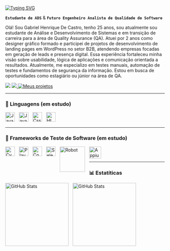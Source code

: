<div> 
<a href="https://git.io/typing-svg">
  <img src="https://readme-typing-svg.demolab.com?font=Fira+Code&size=31&pause=1000&color=F70000&width=435&lines=Oi!%F0%9F%91%8B+Sou+o+Gabriel.+;Seja+Bem-Vindo(a);meu+GitHub+%3A)" alt="Typing SVG" /></a> 
<div> 

**`Estudante de ADS`** & **`Futuro Engenheiro Analista de Qualidade de Software`**

Olá! Sou Gabriel Henrique De Castro, tenho 25 anos, sou atualmente sou estudante de Análise e Desenvolvimento de Sistemas e em transição de carreira para a área de Quality Assurance (QA). Atuei por 2 anos como designer gráfico formado e participei de projetos de desenvolvimento de landing pages em WordPress no setor B2B, atendendo empresas focadas em geração de leads e presença digital. Essa experiência fortaleceu minha visão sobre usabilidade, lógica de aplicações e comunicação orientada a resultados. Atualmente, me especializo em testes manuais, automação de testes e fundamentos de segurança da informação. Estou em busca de oportunidades como estagiário ou júnior na área de QA.


<div> 
  <a href = "mailto:gabrielcastro.gh79@gmail.com"><img src="https://img.shields.io/badge/Gmail-D14836?style=for-the-badge&logo=gmail&logoColor=white" target="_blank"></a>
  <a href="https://www.linkedin.com/in/gabriel-ccastro/"><img src="https://img.shields.io/badge/-LinkedIn-%230077B5?style=for-the-badge&logo=linkedin&logoColor=white" target="_blank">
  <a href="https://github.com/Gabriel-CQA?tab=repositories"><img alt="Meus projetos",title="Projetos" src="https://custom-icon-badges.demolab.com/github/stars/gabriel-cqa?color=55960c&style=for-the-badge&labelColor=488207&logo=star&label=projetos"/></a>
</div>

---

### 🤖 Linguagens (em estudo)

<img 
    align="left" 
    alt="JavaScript" 
    title="JavaScript"
    width="30px" 
    style="padding-right: 10px;" 
    src="https://cdn.jsdelivr.net/gh/devicons/devicon@latest/icons/javascript/javascript-original.svg" 
/>

<img 
    align="left" 
    alt="Java" 
    title="Java"
    width="30px" 
    style="padding-right: 10px;" 
    src="https://cdn.jsdelivr.net/gh/devicons/devicon@latest/icons/java/java-original.svg" 
/>

<img 
    align="left" 
    alt="Css3" 
    title="Css3"
    width="30px" 
    style="padding-right: 10px;" 
    src="https://cdn.jsdelivr.net/gh/devicons/devicon@latest/icons/css3/css3-original.svg" 
/>

<img 
    align="left" 
    alt="Html5" 
    title="Html5"
    width="30px" 
    style="padding-right: 10px;" 
    src="https://cdn.jsdelivr.net/gh/devicons/devicon@latest/icons/html5/html5-original.svg" 
/>

<br/>
<br/>

---

### 🤖 Frameworks de Teste de Software (em estudo)

<img 
    align="left" 
    alt="Cypressio" 
    title="Cypressio"
    width="30px" 
    style="padding-right: 10px;" 
    src="https://cdn.jsdelivr.net/gh/devicons/devicon@latest/icons/cypressio/cypressio-original.svg" 
/>
          
<img 
    align="left" 
    alt="Playwright" 
    title="Playwright"
    width="30px" 
    style="padding-right: 10px;" 
    src="https://cdn.jsdelivr.net/gh/devicons/devicon@latest/icons/playwright/playwright-original.svg" 
/>

<img 
    align="left" 
    alt="CodeseptJs" 
    title="CodeseptJs"
    width="30px" 
    style="padding-right: 10px;" 
    src="https://i.imgur.com/4PXeOSW.png" 
/>

<img 
    align="left" 
    alt="Selenium" 
    title="Selenium"
    width="30px" 
    style="padding-right: 10px;" 
    src="https://cdn.jsdelivr.net/gh/devicons/devicon@latest/icons/selenium/selenium-original.svg" 
/>

<img 
    align="left" 
    alt="Robot" 
    title="Robot"
    width="80px" 
    style="padding-right: 10px;" 
    src="https://i.imgur.com/j7UDOOV.png" 
/>

<img 
    align="left" 
    alt="Appium" 
    title="Appium"
    width="38px" 
    style="padding-right: 10px;" 
    src="https://i.imgur.com/3qUOFY6.png" 
/>

<br/>
<br/>

---
### 📊 Estatíticas

<p>
  <img 
    align="left" 
    alt="GitHub Stats" 
    height="200" 
    style="padding-right: 10px;" 
    src="https://github-readme-stats.vercel.app/api?username=gabriel-cqa&show_icons=true&theme=tokyonight&include_all_commits=true&locale=pt-br" 
  />

<img 
      align="left" 
      alt="GitHub Stats" 
      height="200" 
      src="https://github-readme-stats.vercel.app/api/top-langs/?username=gabriel-cqa&theme=tokyonight&layout=compact&custom_title=Tecnologias&langs_count=4" 
  />

</p>

